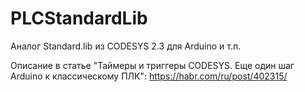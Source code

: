 # PLCStandardLib
Аналог Standard.lib из CODESYS 2.3 для Arduino и т.п.

Описание в статье "Таймеры и триггеры CODESYS. Еще один шаг Arduino к классическому ПЛК":
https://habr.com/ru/post/402315/
